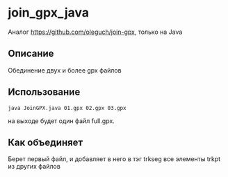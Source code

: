 # join_gpx_java
  Аналог https://github.com/oleguch/join-gpx, только на Java
  
## Описание
Обединение двух и более gpx файлов

## Использование
```
java JoinGPX.java 01.gpx 02.gpx 03.gpx
```
на выходе будет один файл full.gpx.

## Как объединяет
Берет первый файл, и добавляет в него в тэг trkseg все элементы trkpt из других файлов
